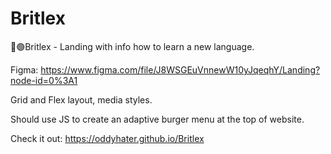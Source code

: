 # Britlex
📖🟢Britlex - Landing with info how to learn a new language. 

Figma: https://www.figma.com/file/J8WSGEuVnnewW10yJqeqhY/Landing?node-id=0%3A1

Grid and Flex layout, media styles.

Should use JS to create an adaptive burger menu at the top of website.

Check it out: https://oddyhater.github.io/Britlex
